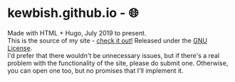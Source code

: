 # kewbish.github.io - 🌐
Made with HTML + Hugo, July 2019 to present.  
This is the source of my site - [check it out!](https://kewbish.github.io)
Released under the [GNU License](https://www.gnu.org/licenses/gpl-3.0.en.html).  
I'd prefer that there wouldn't be unnecessary issues, but if there's a real problem with the functionality of the site, please do submit one. Otherwise, you can open one too, but no promises that I'll implement it.  

